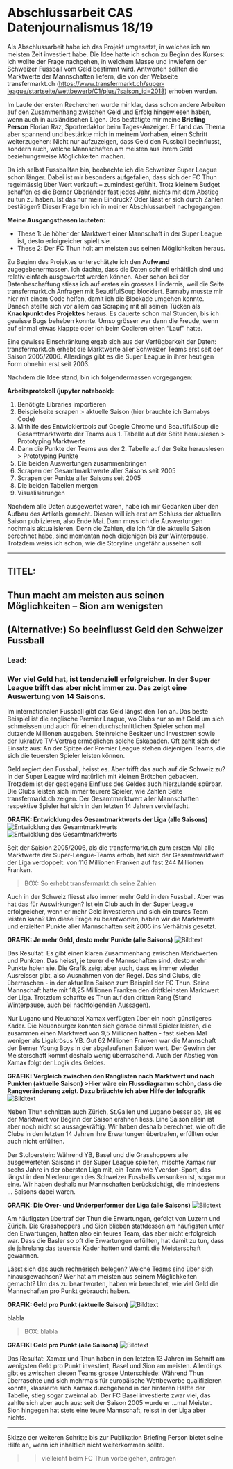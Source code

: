 # Abschlussarbeit CAS Datenjournalismus 18/19

Als Abschlussarbeit habe ich das Projekt umgesetzt, in welches ich am meisten Zeit investiert habe. Die Idee hatte ich schon zu Beginn des Kurses: Ich wollte der Frage nachgehen, in welchem Masse und inwiefern der Schweizer Fussball vom Geld bestimmt wird. Antworten sollten die Marktwerte der Mannschaften liefern, die von der Webseite transfermarkt.ch (https://www.transfermarkt.ch/super-league/startseite/wettbewerb/C1/plus/?saison_id=2018) erhoben werden.

Im Laufe der ersten Recherchen wurde mir klar, dass schon andere Arbeiten auf den Zusammenhang zwischen Geld und Erfolg hingewiesen haben, wenn auch in ausländischen Ligen. Das bestätigte mir meine **Briefing Person** Florian Raz, Sportredaktor beim Tages-Anzeiger. Er fand das Thema aber spannend und bestärkte mich in meinem Vorhaben, einen Schritt weiterzugehen: Nicht nur aufzuzeigen, dass Geld den Fussball beeinflusst, sondern auch, welche Mannschaften am meisten aus ihrem Geld beziehungsweise Möglichkeiten machen.

Da ich selbst Fussballfan bin, beobachte ich die Schweizer Super League schon länger. Dabei ist mir besonders aufgefallen, dass sich der FC Thun regelmässig über Wert verkauft – zumindest gefühlt. Trotz kleinem Budget schaffen es die Berner Oberländer fast jedes Jahr, nichts mit dem Abstieg zu tun zu haben. Ist das nur mein Eindruck? Oder lässt er sich durch Zahlen bestätigen? Dieser Frage bin ich in meiner Abschlussarbeit nachgegangen.

**Meine Ausgangsthesen lauteten:**
- These 1: Je höher der Marktwert einer Mannschaft in der Super League ist, desto erfolgreicher spielt sie.
- These 2: Der FC Thun holt am meisten aus seinen Möglichkeiten heraus.

Zu Beginn des Projektes unterschätzte ich den **Aufwand** zugegebenermassen. Ich dachte, dass die Daten schnell erhältlich sind und relativ einfach ausgewertet werden können. Aber schon bei der Datenbeschaffung stiess ich auf erstes ein grosses Hindernis, weil die Seite transfermarkt.ch Anfragen mit BeautifulSoup blockiert. Barnaby musste mir hier mit einem Code helfen, damit ich die Blockade umgehen konnte. Danach stellte sich vor allem das Scraping mit all seinen Tücken als **Knackpunkt des Projektes** heraus. Es dauerte schon mal Stunden, bis ich gewisse Bugs beheben konnte. Umso grösser war dann die Freude, wenn auf einmal etwas klappte oder ich beim Codieren einen “Lauf” hatte. 

Eine gewisse Einschränkung ergab sich aus der Verfügbarkeit der Daten: transfermarkt.ch erhebt die Marktwerte aller Schweizer Teams erst seit der Saison 2005/2006. Allerdings gibt es die Super League in ihrer heutigen Form ohnehin erst seit 2003.

Nachdem die Idee stand, bin ich folgendermassen vorgegangen:

**Arbeitsprotokoll (jupyter notebook):**
1. Benötigte Libraries importieren
2. Beispielseite scrapen > aktuelle Saison (hier brauchte ich Barnabys Code)
3. Mithilfe des Entwicklertools auf Google Chrome und BeautifulSoup die Gesamtmarktwerte der Teams aus 1. Tabelle auf der Seite herauslesen > Prototyping Marktwerte
4. Dann die Punkte der Teams aus der 2. Tabelle auf der Seite herauslesen > Prototyping Punkte
5. Die beiden Auswertungen zusammenbringen
6. Scrapen der Gesamtmarktwerte aller Saisons seit 2005
7. Scrapen der Punkte aller Saisons seit 2005
8. Die beiden Tabellen mergen
9. Visualisierungen

Nachdem alle Daten ausgewertet waren, habe ich mir Gedanken über den Aufbau des Artikels gemacht. Diesen will ich erst am Schluss der aktuellen Saison publizieren, also Ende Mai. Dann muss ich die Auswertungen nochmals aktualisieren. Denn die Zahlen, die ich für die aktuelle Saison berechnet habe, sind momentan noch diejenigen bis zur Winterpause. Trotzdem weiss ich schon, wie die Storyline ungefähr aussehen soll:

---------------------------------

## TITEL:
## Thun macht am meisten aus seinen Möglichkeiten – Sion am wenigsten
## (Alternative:) So beeinflusst Geld den Schweizer Fussball

### Lead:
### Wer viel Geld hat, ist tendenziell erfolgreicher. In der Super League trifft das aber nicht immer zu. Das zeigt eine Auswertung von 14 Saisons.

Im internationalen Fussball gibt das Geld längst den Ton an. Das beste Beispiel ist die englische Premier League, wo Clubs nur so mit Geld um sich schmeissen und auch für einen durchschnittlichen Spieler schon mal dutzende Millionen ausgeben. Steinreiche Besitzer und Investoren sowie der lukrative TV-Vertrag ermöglichen solche Eskapaden. Oft zahlt sich der Einsatz aus: An der Spitze der Premier League stehen diejenigen Teams, die sich die teuersten Spieler leisten können.

Geld regiert den Fussball, heisst es. Aber trifft das auch auf die Schweiz zu? In der Super League wird natürlich mit kleinen Brötchen gebacken. Trotzdem ist der gestiegene Einfluss des Geldes auch hierzulande spürbar. Die Clubs leisten sich immer teurere Spieler, wie Zahlen Seite transfermarkt.ch zeigen. Der Gesamtmarktwert aller Mannschaften respektive Spieler hat sich in den letzten 14 Jahren vervielfacht.

**GRAFIK: Entwicklung des Gesamtmarktwerts der Liga (alle Saisons)**
![Entwicklung des Gesamtmarktwerts](gesamtmarktwerte.jpg)
![Entwicklung des Gesamtmarktwerts](Schreibtisch/Abschlussarbeit/gesamtmarktwerte.jpg?raw=true "Entwicklung des Gesamtmarktwerts")

Seit der Saision 2005/2006, als die transfermarkt.ch zum ersten Mal alle Marktwerte der Super-League-Teams erhob, hat sich der Gesamtmarktwert der Liga verdoppelt: von 116 Millionen Franken auf fast 244 Millionen Franken. 

> BOX: So erhebt transfermarkt.ch seine Zahlen

Auch in der Schweiz fliesst also immer mehr Geld in den Fussball. Aber was hat das für Auswirkungen? Ist ein Club auch in der Super League erfolgreicher, wenn er mehr Geld investieren und sich ein teures Team leisten kann? Um diese Frage zu beantworten, haben wir die Marktwerte und erzielten Punkte aller Mannschaften seit 2005 ins Verhältnis gesetzt.

**GRAFIK: Je mehr Geld, desto mehr Punkte (alle Saisons)**
![Bildtext](Linkzumbild.jpg "Bildtitel")

Das Resultat: Es gibt einen klaren Zusammenhang zwischen Marktwerten und Punkten. Das heisst, je teurer die Mannschaften sind, desto mehr Punkte holen sie. Die Grafik zeigt aber auch, dass es immer wieder Ausreisser gibt, also Ausnahmen von der Regel. Das sind Clubs, die überraschen - in der aktuellen Saison zum Beispiel der FC Thun. Seine Mannschaft hatte mit 18,25 Millionen Franken den drittkleinsten Marktwert der Liga. Trotzdem schaffte es Thun auf den dritten Rang (Stand Winterpause, auch bei nachfolgenden Aussagen).

Nur Lugano und Neuchatel Xamax verfügten über ein noch günstigeres Kader. Die Neuenburger konnten sich gerade einmal Spieler leisten, die zusammen einen Marktwert von 9,5 Millionen hatten - fast sieben Mal weniger als Ligakrösus YB. Gut 62 Millionen Franken war die Mannschaft der Berner Young Boys in der abgelaufenen Saison wert. Der Gewinn der Meisterschaft kommt deshalb wenig überraschend. Auch der Abstieg von Xamax folgt der Logik des Geldes.

**GRAFIK: Vergleich zwischen den Ranglisten nach Marktwert und nach Punkten (aktuelle Saison) >Hier wäre ein Flussdiagramm schön, dass die Rangveränderung zeigt. Dazu bräuchte ich aber Hilfe der Infografik**
![Bildtext](Linkzumbild.jpg "Bildtitel")

Neben Thun schnitten auch Zürich, St.Gallen und Lugano besser ab, als es der Marktwert vor Beginn der Saison erahnen liess. Eine Saison allein ist aber noch nicht so aussagekräftig. Wir haben deshalb berechnet, wie oft die Clubs in den letzten 14 Jahren ihre Erwartungen übertrafen, erfüllten oder auch nicht erfüllten.

Der Stolperstein: Während YB, Basel und die Grasshoppers alle ausgewerteten Saisons in der Super League spielten, mischte Xamax nur sechs Jahre in der obersten Liga mit, ein Team wie Yverdon-Sport, das längst in den Niederungen des Schweizer Fussballs versunken ist, sogar nur eine. Wir haben deshalb nur Mannschaften berücksichtigt, die mindestens ... Saisons dabei waren.

**GRAFIK: Die Over- und Underperformer der Liga (alle Saisons)**
![Bildtext](Linkzumbild.jpg "Bildtitel")

Am häufigsten übertraf der Thun die Erwartungen, gefolgt von Luzern und Zürich. Die Grasshoppers und Sion blieben stattdessen am häufigsten unter den Erwartungen, hatten also ein teures Team, das aber nicht erfolgreich war. Dass die Basler so oft die Erwartungen erfüllten, hat damit zu tun, dass sie jahrelang das teuerste Kader hatten und damit die Meisterschaft gewannen.

Lässt sich das auch rechnerisch belegen? Welche Teams sind über sich hinausgewachsen? Wer hat am meisten aus seinem Möglichkeiten gemacht?
Um das zu beantworten, haben wir berechnet, wie viel Geld die Mannschaften pro Punkt gebraucht haben. 

**GRAFIK: Geld pro Punkt (aktuelle Saison)**
![Bildtext](Linkzumbild.jpg "Bildtitel")


blabla

> BOX: blabla

**GRAFIK: Geld pro Punkt (alle Saisons)**
![Bildtext](Linkzumbild.jpg "Bildtitel")

Das Resultat: Xamax und Thun haben in den letzten 13 Jahren im Schnitt am wenigsten Geld pro Punkt investiert, Basel und Sion am meisten. Allerdings gibt es zwischen diesen Teams grosse Unterschiede: Während Thun überraschte und sich mehrmals für europäische Wettbewerbe qualifizieren konnte, klassierte sich Xamax durchgehend in der hinteren Hälfte der Tabelle, stieg sogar zweimal ab. Der FC Basel investierte zwar viel, das zahlte sich aber auch aus: seit der Saison 2005 wurde er ...mal Meister. Sion hingegen hat stets eine teure Mannschaft, reisst in der Liga aber nichts.


---------------------------------


Skizze der weiteren Schritte bis zur Publikation
Briefing Person bietet seine Hilfe an, wenn ich inhaltlich nicht weiterkommen sollte.
>> vielleicht beim FC Thun vorbeigehen, anfragen
